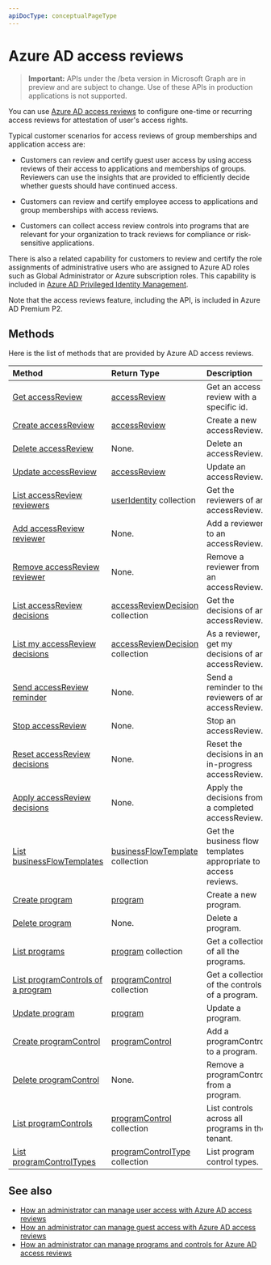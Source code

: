 ```yaml
---
apiDocType: conceptualPageType
---
```

# Azure AD access reviews

> **Important:** APIs under the /beta version in Microsoft Graph are in preview and are subject to change. Use of these APIs in production applications is not supported.

You can use [Azure AD access reviews](https://docs.microsoft.com/en-us/azure/active-directory/active-directory-azure-ad-controls-access-reviews-overview) to configure one-time or recurring access reviews for attestation of user's access rights.

Typical customer scenarios for access reviews of group memberships and application access are:
   
- Customers can review and certify guest user access by using access reviews of their access to applications and memberships of groups. Reviewers can use the insights that are provided to efficiently decide whether guests should have continued access.
      
- Customers can review and certify employee access to applications and group memberships with access reviews.
   
- Customers can collect access review controls into programs that are relevant for your organization to track reviews for compliance or risk-sensitive applications.

There is also a related capability for customers to review and certify the role assignments of administrative users who are assigned to Azure AD roles such as Global Administrator or Azure subscription roles.  This capability is included in [Azure AD Privileged Identity Management](privilegedidentitymanagement_root.md).

Note that the access reviews feature, including the API, is included in Azure AD Premium P2. 

## Methods

Here is the list of methods that are provided by Azure AD access reviews.  

| Method		   | Return Type	|Description|
|:---------------|:--------|:----------|
|[Get accessReview](../api/accessreview_get.md) |	[accessReview](accessreview.md) |	Get an access review with a specific id. |
|[Create accessReview](../api/accessreview_create.md) |	[accessReview](accessreview.md) |	Create a new accessReview. |
|[Delete accessReview](../api/accessreview_delete.md) |	None.	| Delete an accessReview. |
|[Update accessReview](../api/accessreview_update.md) |	[accessReview](accessreview.md)	| Update an accessReview. |
|[List accessReview reviewers](../api/accessreview_listreviewers.md) |		[userIdentity](useridentity.md) collection|	Get the reviewers of an accessReview. |
|[Add accessReview reviewer](../api/accessreview_addreviewer.md) |		None.	|	Add a reviewer to an accessReview. |
|[Remove accessReview reviewer](../api/accessreview_removereviewer.md) | None.	|	Remove a reviewer from an accessReview. |
|[List accessReview decisions](../api/accessreview_listdecisions.md) |		[accessReviewDecision](accessreviewdecision.md) collection|	Get the decisions of an accessReview.|
|[List my accessReview decisions](../api/accessreview_listmydecisions.md) |		[accessReviewDecision](accessreviewdecision.md) collection|	As a reviewer, get my decisions of an accessReview.|
|[Send accessReview reminder](../api/accessreview_sendreminder.md) |		None.	|	Send a reminder to the reviewers of an accessReview. |
|[Stop accessReview](../api/accessreview_stop.md) |		None.	|	Stop an accessReview. |
|[Reset accessReview decisions](../api/accessreview_reset.md) |		None.	|	Reset the decisions in an in-progress accessReview.|
|[Apply accessReview decisions](../api/accessreview_apply.md) |		None.	|	Apply the decisions from a completed accessReview.|
|[List businessFlowTemplates](../api/businessflowtemplate_list.md) | [businessFlowTemplate](businessflowtemplate.md) collection| Get the business flow templates appropriate to access reviews.|
|[Create program](../api/program_create.md) |	[program](program.md)	|	Create a new program.|
|[Delete program](../api/program_delete.md) |	None.	|	Delete a program.|
|[List programs](../api/program_list.md) |	[program](program.md) collection|	Get a collection of all the programs.|
|[List programControls of a program](../api/program_listcontrols.md) |		[programControl](programcontrol.md) collection|	Get a collection of the controls of a program.|
|[Update program](../api/program_update.md) |	[program](program.md)|	Update a program.|
|[Create programControl](../api/programcontrol_create.md) |		[programControl](programcontrol.md)	|	Add a programControl to a program.|
|[Delete programControl](../api/programcontrol_delete.md) |		None.	|	Remove a programControl from a program.|
|[List programControls](../api/programcontrol_list.md) | [programControl](programcontrol.md) collection| List controls across all programs in the tenant.|
|[List programControlTypes](../api/programcontroltype_list.md) | [programControlType](programcontroltype.md) collection| List program control types. |


## See also

- [How an administrator can manage user access with Azure AD access reviews](https://docs.microsoft.com/en-us/azure/active-directory/active-directory-azure-ad-controls-manage-user-access-with-access-reviews)
- [How an administrator can manage guest access with Azure AD access reviews](https://docs.microsoft.com/en-us/azure/active-directory/active-directory-azure-ad-controls-manage-guest-access-with-access-reviews)
- [How an administrator can manage programs and controls for Azure AD access reviews](https://docs.microsoft.com/en-us/azure/active-directory/active-directory-azure-ad-controls-manage-programs-controls)


<!-- {
  "type": "#page.annotation",
  "description": "Service root",
  "keywords": "",
  "section": "documentation",
  "tocPath": ""
}-->
